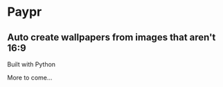 # Paypr

## Auto create wallpapers from images that aren't 16:9

Built with Python

More to come...
